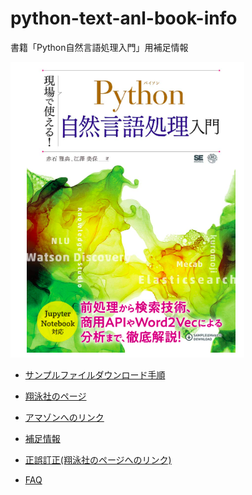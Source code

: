 # python-text-anl-book-info
書籍「Python自然言語処理入門」用補足情報

![](images/hyoshi.png)

* [サンプルファイルダウンロード手順](download.md)

* [翔泳社のページ](https://www.shoeisha.co.jp/book/detail/9784798142685)

* [アマゾンへのリンク](https://www.amazon.co.jp/dp/4798142689)


* [補足情報](ref.md)

* [正誤訂正(翔泳社のページへのリンク)](https://www.shoeisha.co.jp/book/detail/9784798142685#errata)

* [FAQ](faqs.md)
